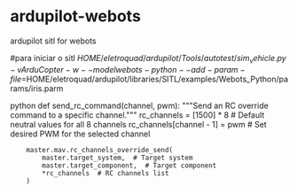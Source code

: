 # ardupilot-webots
ardupilot sitl for webots

#para iniciar o sitl
$HOME/eletroquad/ardupilot/Tools/autotest/sim_vehicle.py -v ArduCopter -w --model webots-python --add-param-file=$HOME/eletroquad/ardupilot/libraries/SITL/examples/Webots_Python/params/iris.parm

python
    def send_rc_command(channel, pwm):
        """Send an RC override command to a specific channel."""
        rc_channels = [1500] * 8  # Default neutral values for all 8 channels
        rc_channels[channel - 1] = pwm  # Set desired PWM for the selected channel
        
        master.mav.rc_channels_override_send(
            master.target_system,  # Target system
            master.target_component,  # Target component
            *rc_channels  # RC channels list
        )
